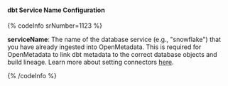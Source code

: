 #### dbt Service Name Configuration

{% codeInfo srNumber=1123 %}

**serviceName**: The name of the database service (e.g., "snowflake") that you have already ingested into OpenMetadata. This is required for OpenMetadata to link dbt metadata to the correct database objects and build lineage. Learn more about setting connectors [here](https://docs.open-metadata.org/latest/connectors).

{% /codeInfo %}
